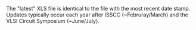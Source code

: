 The "latest" XLS file is identical to the file with the most recent date stamp. Updates typically occur each year after ISSCC (~Februray/March) and the VLSI Circuit Symposium (~June/July). 
